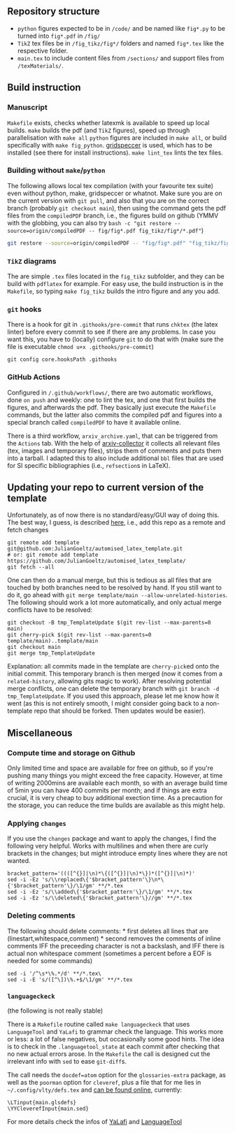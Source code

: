 ## Repository structure
* `python` figures expected to be in `/code/` and be named like `fig*.py` to be turned into `fig*.pdf` in `/fig/`
* `TikZ` tex files be in `/fig_tikz/fig*/` folders and named `fig*.tex` like the respective folder.
* `main.tex` to include content files from `/sections/` and support files from `/texMaterials/`.

## Build instruction
### Manuscript
`Makefile` exists, checks whether latexmk is available to speed up local builds.
`make` builds the pdf (and `TikZ` figures), speed up through parallelisation with `make all`
`python` figures are included in `make all`, or build specifically with `make fig_python`. [gridspeccer](https://github.com/gridspeccer/gridspeccer/) is used, which has to be installed (see there for install instructions).
`make lint_tex` lints the tex files.

### Building without `make`/`python`
The following allows local tex compilation (with your favourite tex suite) even without python, make, gridspeccer or whatnot.
Make sure you are on the current version with `git pull`, and also that you are on the correct branch (probably `git checkout main`), then using the command gets the pdf files from the `compiledPDF` branch, i.e., the figures build on github (YMMV with the globbing, you can also try `bash -c "git restore --source=origin/compiledPDF -- fig/fig*.pdf fig_tikz/fig*/*.pdf"`)
```zsh
git restore --source=origin/compiledPDF -- "fig/fig*.pdf" "fig_tikz/fig*/*.pdf"
```
### `TikZ` diagrams
The are simple `.tex` files located in the `fig_tikz` subfolder, and they can be build with `pdflatex` for example.
For easy use, the build instruction is in the `Makefile`, so typing `make fig_tikz` builds the intro figure and any you add.
### `git` hooks
There is a hook for git in `.githooks/pre-commit` that runs `chktex` (the latex linter) before every commit to see if there are any problems. In case you want this, you have to (locally) configure `git` to do that with (make sure the file is executable `chmod u+x .githooks/pre-commit`)
```
git config core.hooksPath .githooks
```

### GitHub Actions
Configured in `/.github/workflows/`, there are two automatic workflows, done `on push` and weekly: one to lint the tex, and one that first builds the figures, and afterwards the pdf.
They basically just execute the `Makefile` commands, but the latter also commits the compiled pdf and figures into a special branch called `compiledPDF` to have it available online.

There is a third workflow, `arxiv_archive.yaml`, that can be triggered from the `Actions` tab. With the help of [arxiv-collector](https://github.com/djsutherland/arxiv-collector) it collects all relevant files (tex, images and temporary files), strips them of comments and puts them into a tarball. I adapted this to also include additional `bbl` files that are used for SI specific bibliographies (i.e., `refsection`s in LaTeX).


## Updating your repo to current version of the template
Unfortunately, as of now there is no standard/easy/GUI way of doing this.
The best way, I guess, is described [here](https://stackoverflow.com/a/56577320), i.e., add this repo as a remote and fetch changes
```
git remote add template git@github.com:JulianGoeltz/automised_latex_template.git
# or: git remote add template https://github.com/JulianGoeltz/automised_latex_template/
git fetch --all
```
One can then do a manual merge, but this is tedious as all files that are touched by both branches need to be resolved by hand. If you still want to do it, go ahead with `git merge template/main --allow-unrelated-histories`.
The following should work a lot more automatically, and only actual merge conflicts have to be resolved:
```
git checkout -B tmp_TemplateUpdate $(git rev-list --max-parents=0 main)
git cherry-pick $(git rev-list --max-parents=0 template/main)..template/main
git checkout main
git merge tmp_TemplateUpdate
```
Explanation: all commits made in the template are `cherry-pick`ed onto the initial commit.
This temporary branch is then merged (now it comes from a `related-history`, allowing gits magic to work).
After resolving potential merge conflicts, one can delete the temporary branch with `git branch -d tmp_TemplateUpdate`.
If you used this approach, please let me know how it went (as this is not entirely smooth, I might consider going back to a non-template repo that should be forked. Then updates would be easier).



## Miscellaneous
### Compute time and storage on Github
Only limited time and space are available for free on github, so if you're pushing many things you might exceed the free capacity.
However, at time of writing 2000mins are available each month, so with an average build time of 5min you can have 400 commits per month; and if things are extra crucial, it is very cheap to buy additional exection time.
As a precaution for the storage, you can reduce the time builds are available as this might help.

### Applying `changes`
If you use the `changes` package and want to apply the changes, I find the following very helpful.
Works with multilines and when there are curly brackets in the changes; but might introduce empty lines where they are not wanted.
```
bracket_pattern='((([^{}]|\n)*\{([^{}]|\n)*\})*([^{}]|\n)*)'
sed -i -Ez 's/\\replaced\{'$bracket_pattern'\}\n*\{'$bracket_pattern'\}/\1/gm' **/*.tex
sed -i -Ez 's/\\added\{'$bracket_pattern'\}/\1/gm' **/*.tex
sed -i -Ez 's/\\deleted\{'$bracket_pattern'\}//gm' **/*.tex
```
### Deleting comments
The following should delete comments:
	* first deletes all lines that are (linestart,whitespace,comment)
	* second removes the comments of inline comments IFF the preceeding character is not a backslash, and IFF there is actual non whitespace comment (sometimes a percent before a EOF is needed for some commands)
```
sed -i '/^\s*\%.*/d' **/*.tex\
sed -i -E 's/([^\])\%.+$/\1/gm' **/*.tex
```

### `languageckeck`
(the following is not really stable)

There is a `Makefile` routine called `make languageckeck` that uses `LanguageTool` and `YaLafi` to grammar check the language.
This works more or less: a lot of false negatives, but occasionally some good hints.
The idea is to check in the `.languagetool_state` at each commit after checking that no new actual errors arose.
In the `Makefile` the call is designed  cut the irrelevant info with `sed` to ease `git-diff`s.

The call needs the `docdef=atom` option for the `glossaries-extra` package, as well as the `poorman` option for `cleveref`, plus a file that for me lies in `~/.config/vlty/defs.tex` and [can be found online](https://github.com/JulianGoeltz/myConfigFiles/blob/master/other_configs/vlty_defs.tex), currently:
```
\LTinput{main.glsdefs}
\YYCleverefInput{main.sed}
```
For more details check the infos of [YaLafi](https://github.com/matze-dd/YaLafi) and [LanguageTool](https://github.com/languagetool-org/languagetool)
